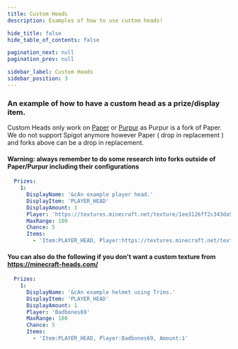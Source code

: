 ```yaml
---
title: Custom Heads
description: Examples of how to use custom heads!

hide_title: false
hide_table_of_contents: false

pagination_next: null
pagination_prev: null

sidebar_label: Custom Heads
sidebar_position: 3
---
```

### An example of how to have a custom head as a prize/display item.
Custom Heads only work on [Paper](https://papermc.io) or [Purpur](https://purpurmc.org) as Purpur is a fork of Paper. We do not support Spigot anymore however Paper ( drop in replacement ) and forks above can be a drop in replacement.

#### Warning: always remember to do some research into forks outside of Paper/Purpur including their configurations
```yml
  Prizes:
    1:
      DisplayName: '&cAn example player head.'
      DisplayItem: 'PLAYER_HEAD'
      DisplayAmount: 1
      Player: 'https://textures.minecraft.net/texture/1ee3126ff2c343da525eef2b93272b9fed36273d0ea08c2616b80009948ad57e'
      MaxRange: 100
      Chance: 5
      Items:
        - 'Item:PLAYER_HEAD, Player:https://textures.minecraft.net/texture/1ee3126ff2c343da525eef2b93272b9fed36273d0ea08c2616b80009948ad57e, Amount:1'
```

#### You can also do the following if you don't want a custom texture from https://minecraft-heads.com/
```yml
  Prizes:
    1:
      DisplayName: '&cAn example helmet using Trims.'
      DisplayItem: 'PLAYER_HEAD'
      DisplayAmount: 1
      Player: 'Badbones69'
      MaxRange: 100
      Chance: 5
      Items:
        - 'Item:PLAYER_HEAD, Player:Badbones69, Amount:1'
```